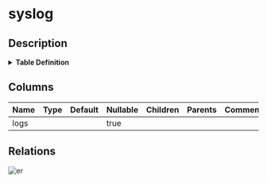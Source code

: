 # syslog

## Description

<details>
<summary><strong>Table Definition</strong></summary>

```sql
CREATE VIRTUAL TABLE syslog USING fts3(logs)
```

</details>

## Columns

| Name | Type | Default | Nullable | Children | Parents | Comment |
| ---- | ---- | ------- | -------- | -------- | ------- | ------- |
| logs |  |  | true |  |  |  |

## Relations

![er](syslog.svg)
